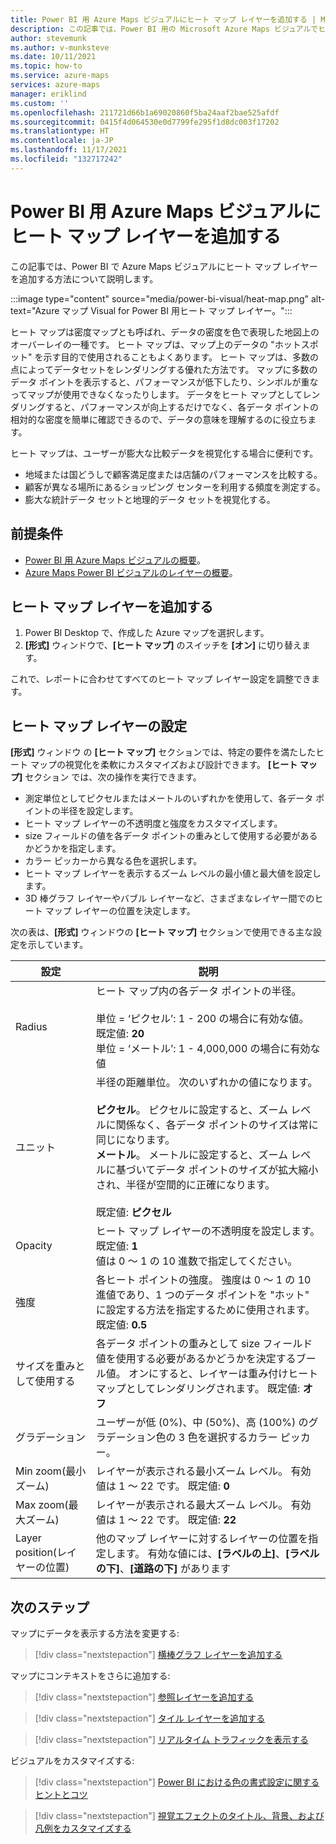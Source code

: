 ```yaml
---
title: Power BI 用 Azure Maps ビジュアルにヒート マップ レイヤーを追加する | Microsoft Azure Maps
description: この記事では、Power BI 用の Microsoft Azure Maps ビジュアルでヒート マップ レイヤーを使用する方法について説明します。
author: stevemunk
ms.author: v-munksteve
ms.date: 10/11/2021
ms.topic: how-to
ms.service: azure-maps
services: azure-maps
manager: eriklind
ms.custom: ''
ms.openlocfilehash: 211721d66b1a69020860f5ba24aaf2bae525afdf
ms.sourcegitcommit: 0415f4d064530e0d7799fe295f1d8dc003f17202
ms.translationtype: HT
ms.contentlocale: ja-JP
ms.lasthandoff: 11/17/2021
ms.locfileid: "132717242"
---
```

# <a name="add-a-heat-map-layer-to-the-azure-maps-visual-for-power-bi"></a>Power BI 用 Azure Maps ビジュアルにヒート マップ レイヤーを追加する

この記事では、Power BI で Azure Maps ビジュアルにヒート マップ レイヤーを追加する方法について説明します。

:::image type="content" source="media/power-bi-visual/heat-map.png" alt-text="Azure マップ Visual for Power BI 用ヒート マップ レイヤー。":::

ヒート マップは密度マップとも呼ばれ、データの密度を色で表現した地図上のオーバーレイの一種です。 ヒート マップは、マップ上のデータの "ホットスポット" を示す目的で使用されることもよくあります。 ヒート マップは、多数の点によってデータセットをレンダリングする優れた方法です。 マップに多数のデータ ポイントを表示すると、パフォーマンスが低下したり、シンボルが重なってマップが使用できなくなったりします。 データをヒート マップとしてレンダリングすると、パフォーマンスが向上するだけでなく、各データ ポイントの相対的な密度を簡単に確認できるので、データの意味を理解するのに役立ちます。

ヒート マップは、ユーザーが膨大な比較データを視覚化する場合に便利です。

- 地域または国どうしで顧客満足度または店舗のパフォーマンスを比較する。
- 顧客が異なる場所にあるショッピング センターを利用する頻度を測定する。
- 膨大な統計データ セットと地理的データ セットを視覚化する。

## <a name="prerequisites"></a>前提条件

- [Power BI 用 Azure Maps ビジュアルの概要](./power-bi-visual-getting-started.md)。
- [Azure Maps Power BI ビジュアルのレイヤーの概要](./power-bi-visual-understanding-layers.md)。

## <a name="add-the-heat-map-layer"></a>ヒート マップ レイヤーを追加する

1. Power BI Desktop で、作成した Azure マップを選択します。
1. **[形式]** ウィンドウで、**[ヒート マップ]** のスイッチを **[オン]** に切り替えます。

これで、レポートに合わせてすべてのヒート マップ レイヤー設定を調整できます。

## <a name="heat-map-layer-settings"></a>ヒート マップ レイヤーの設定

**[形式]** ウィンドウ の **[ヒート マップ]** セクションでは、特定の要件を満たしたヒート マップの視覚化を柔軟にカスタマイズおよび設計できます。 **[ヒート マップ]** セクション では、次の操作を実行できます。

- 測定単位としてピクセルまたはメートルのいずれかを使用して、各データ ポイントの半径を設定します。
- ヒート マップ レイヤーの不透明度と強度をカスタマイズします。  
- size フィールドの値を各データ ポイントの重みとして使用する必要があるかどうかを指定します。
- カラー ピッカーから異なる色を選択します。
- ヒート マップ レイヤーを表示するズーム レベルの最小値と最大値を設定します。
- 3D 棒グラフ レイヤーやバブル レイヤーなど、さまざまなレイヤー間でのヒート マップ レイヤーの位置を決定します。

次の表は、**[形式]** ウィンドウの **[ヒート マップ]** セクションで使用できる主な設定を示しています。

| 設定              | 説明      |
|----------------------|------------------|
| Radius | ヒート マップ内の各データ ポイントの半径。<br /><br />単位 = ‘ピクセル’: 1 - 200 の場合に有効な値。 既定値: **20**<br />単位 = ‘メートル’: 1 - 4,000,000 の場合に有効な値|
| ユニット  | 半径の距離単位。 次のいずれかの値になります。<br /><br />**ピクセル**。 ピクセルに設定すると、ズーム レベルに関係なく、各データ ポイントのサイズは常に同じになります。<br />**メートル**。 メートルに設定すると、ズーム レベルに基づいてデータ ポイントのサイズが拡大縮小され、半径が空間的に正確になります。<br /><br /> 既定値: **ピクセル**  |
| Opacity | ヒート マップ レイヤーの不透明度を設定します。 既定値: **1**<br/>値は 0 ～ 1 の 10 進数で指定してください。 |
| 強度 | 各ヒート ポイントの強度。 強度は 0 ～ 1 の 10 進値であり、1 つのデータ ポイントを "ホット" に設定する方法を指定するために使用されます。 既定値: **0.5** |
| サイズを重みとして使用する | 各データ ポイントの重みとして size フィールド値を使用する必要があるかどうかを決定するブール値。 オンにすると、レイヤーは重み付けヒート マップとしてレンダリングされます。 既定値: **オフ** |
| グラデーション |ユーザーが低 (0%)、中 (50%)、高 (100%) のグラデーション色の 3 色を選択するカラー ピッカー。 |
| Min zoom\(最小ズーム\) |レイヤーが表示される最小ズーム レベル。 有効値は 1 ～ 22 です。 既定値: **0** |
|Max zoom\(最大ズーム\) |レイヤーが表示される最大ズーム レベル。  有効値は 1 ～ 22 です。 既定値: **22**|
|Layer position\(レイヤーの位置\) |他のマップ レイヤーに対するレイヤーの位置を指定します。 有効な値には、**[ラベルの上]**、**[ラベルの下]**、**[道路の下]** があります |

## <a name="next-steps"></a>次のステップ

マップにデータを表示する方法を変更する:

> [!div class="nextstepaction"]
> [横棒グラフ レイヤーを追加する](power-bi-visual-add-bar-chart-layer.md)

マップにコンテキストをさらに追加する:

> [!div class="nextstepaction"]
> [参照レイヤーを追加する](power-bi-visual-add-reference-layer.md)

> [!div class="nextstepaction"]
> [タイル レイヤーを追加する](power-bi-visual-add-tile-layer.md)

> [!div class="nextstepaction"]
> [リアルタイム トラフィックを表示する](power-bi-visual-show-real-time-traffic.md)

ビジュアルをカスタマイズする:

> [!div class="nextstepaction"]
> [Power BI における色の書式設定に関するヒントとコツ](/power-bi/visuals/service-tips-and-tricks-for-color-formatting)

> [!div class="nextstepaction"]
> [視覚エフェクトのタイトル、背景、および凡例をカスタマイズする](/power-bi/visuals/power-bi-visualization-customize-title-background-and-legend)